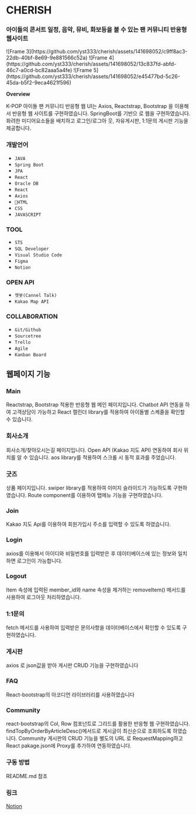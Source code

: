 <h1>CHERISH</h1>
<h3>아이돌의 콘서트 일정, 음악, 뮤비, 화보등을 볼 수 있는 팬 커뮤니티 반응형 웹사이트</h3>
![Frame 3](https://github.com/yst333/cherish/assets/141698052/c9ff8ac3-22db-40bf-8e69-9e881566c52a)
![Frame 4](https://github.com/yst333/cherish/assets/141698052/13c837fd-abfd-46c7-a0cd-bc82aaa5a4fe)
![Frame 5](https://github.com/yst333/cherish/assets/141698052/e45477bd-5c26-45da-b5f2-9eca4621f596)

<strong>Overview</strong>
<p>K-POP 아이돌 팬 커뮤니티 반응형 웹 UI는 Axios, Reactstrap, Bootstrap 을 이용해서 반응형 웹 사이트를 구현하였습니다. SpringBoot를 기반으 로 웹을 구현하였습니다. 화려한 미디어요소들을 배치하고 로그인/로그아 웃, 자유게시판, 1:1문의 게시판 기능을 제공합니다.</p>

<h3>개발언어</h3>
<ul>
  <li>
    <code>JAVA</code>
  </li>
  <li>
    <code>Spring Boot</code>
  </li>
  <li>
    <code>JPA</code>
  </li>
  <li>
    <code>React</code>
  </li>
  <li>
    <code>Oracle DB</code>
  </li>
  <li>
    <code>React</code>
  </li>
  <li>
    <code>Axios</code>
  </li>
  <li>
    <code>HTML</code>
  </li>
  <li>
    <code>CSS</code>
  </li>
  <li>
    <code>JAVASCRIPT</code>
  </li>
</ul>

<h3>TOOL</h3>
<ul>
  <li>
    <code>STS</code>
  </li>
  <li>
    <code>SQL Developer</code>
  </li>
  <li>
    <code>Visual Studio Code</code>
  </li>
  <li>
    <code>Figma</code>
  </li>
  <li>
    <code>Notion</code>
  </li>
</ul>
<h3>OPEN API</h3>
<ul>
  <li>
    <code>챗봇(Cannel Talk)</code>
  </li>
  <li>
    <code>Kakao Map API</code>
  </li>
</ul>

<h3>COLLABORATION</h3>
<ul>
  <li>
    <code>Git/Github</code>
  </li>
  <li>
    <code>Sourcetree</code>
  </li>
  <li>
    <code>Trello</code>
  </li>
  <li>
    <code>Agile</code>
  </li>
  <li>
    <code>Kanban Board</code>
  </li>
</ul>

<h2>웹페이지 기능</h2>
<h3>Main</h3>
<p>Reactstrap, Bootstrap 적용한 반응형 웹 메인 페이지입니다.
Chatbot API 연동을 하여 고객상담이 가능하고 React 캘린더 library를 적용하여 아이돌별 스케줄을 확인할 수 있습니다.</p>
<h3>회사소개</h3>
<p>회사소개/찾아오시는길 페이지입니다.
Open API (Kakao 지도 API) 연동하여 회사 위치를 알 수 있습니다.
aos library를 적용하여 스크롤 시 동적 효과를 주었습니다.</p>
<h3>굿즈</h3>
<p>상품 페이지입니다.
swiper library를 적용하여 이미지 슬라이드가 가능하도록 구현하였습니다.
Route component를 이용하여 탭메뉴 기능을 구현하였습니다.</p>
<h3>Join</h3>
<p>Kakao 지도 Api를 이용하여 회원가입시 주소를 입력할 수 있도록 하였습니다.</p>
<h3>Login</h3>
<p>axios를 이용해서 아이디와 비밀번호를 입력받은 후 데이터베이스에 있는 정보와 일치하면 로그인이 가능합니다.</p>
<h3>Logout</h3>
<p>Item 속성에 입력된 member_id와 name 속성을 제거하는 removeItem() 메서드를 사용하여 로그아웃 처리하였습니다.</p>
<h3>1:1문의</h3>
<p>fetch 메서드를 사용하여 입력받은 문의사항을 데이터베이스에서 확인할 수 있도록 구현하였습니다.</p>
<h3>게시판</h3>
<p>axios 로 json값을 받아 게시판 CRUD 기능을 구현하였습니다</p>
<h3>FAQ</h3>
<p>React-bootstrap의 아코디언 라이브러리를 사용하였습니다</p>
<h3>Community</h3>
<p>react-bootstrap의 Col, Row 컴포넌트로 그리드를 활용한 반응형 웹 구현하였습니다.
findTopByOrderByArticleDesc()메서드로 게시글이 최신순으로 조회하도록 하였습니다.
Community 게시판의 CRUD 기능을 별도의 URL 로 RequestMapping하고 React pakage.json에 Proxy를 추가하여 연동하였습니다.</p>

<h3>구동 방법</h3>
<p>README.md 참조</p>

<h3>링크</h3>
<a href = "https://bit.ly/cherish_team">Notion</a>
